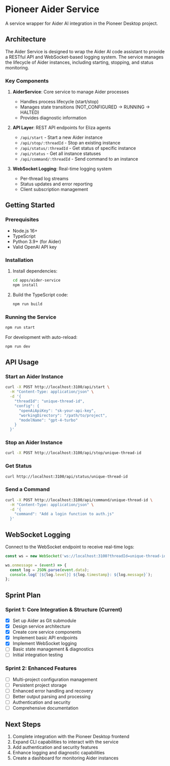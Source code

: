# Pioneer Aider Service

A service wrapper for Aider AI integration in the Pioneer Desktop project.

## Architecture

The Aider Service is designed to wrap the Aider AI code assistant to provide a RESTful API and WebSocket-based logging system. The service manages the lifecycle of Aider instances, including starting, stopping, and status monitoring.

### Key Components

1. **AiderService**: Core service to manage Aider processes
   - Handles process lifecycle (start/stop)
   - Manages state transitions (NOT_CONFIGURED → RUNNING → HALTED)
   - Provides diagnostic information

2. **API Layer**: REST API endpoints for Eliza agents
   - `/api/start` - Start a new Aider instance
   - `/api/stop/:threadId` - Stop an existing instance
   - `/api/status/:threadId` - Get status of specific instance
   - `/api/status` - Get all instance statuses
   - `/api/command/:threadId` - Send command to an instance

3. **WebSocket Logging**: Real-time logging system
   - Per-thread log streams
   - Status updates and error reporting
   - Client subscription management

## Getting Started

### Prerequisites

- Node.js 16+
- TypeScript
- Python 3.9+ (for Aider)
- Valid OpenAI API key

### Installation

1. Install dependencies:
   ```bash
   cd apps/aider-service
   npm install
   ```

2. Build the TypeScript code:
   ```bash
   npm run build
   ```

### Running the Service

```bash
npm run start
```

For development with auto-reload:
```bash
npm run dev
```

## API Usage

### Start an Aider Instance

```bash
curl -X POST http://localhost:3100/api/start \
  -H "Content-Type: application/json" \
  -d '{
    "threadId": "unique-thread-id",
    "config": {
      "openAiApiKey": "sk-your-api-key",
      "workingDirectory": "/path/to/project",
      "modelName": "gpt-4-turbo"
    }
  }'
```

### Stop an Aider Instance

```bash
curl -X POST http://localhost:3100/api/stop/unique-thread-id
```

### Get Status

```bash
curl http://localhost:3100/api/status/unique-thread-id
```

### Send a Command

```bash
curl -X POST http://localhost:3100/api/command/unique-thread-id \
  -H "Content-Type: application/json" \
  -d '{
    "command": "Add a login function to auth.js"
  }'
```

## WebSocket Logging

Connect to the WebSocket endpoint to receive real-time logs:

```javascript
const ws = new WebSocket('ws://localhost:3100?threadId=unique-thread-id');

ws.onmessage = (event) => {
  const log = JSON.parse(event.data);
  console.log(`[${log.level}] ${log.timestamp}: ${log.message}`);
};
```

## Sprint Plan

### Sprint 1: Core Integration & Structure (Current)
- [x] Set up Aider as Git submodule
- [x] Design service architecture
- [x] Create core service components
- [x] Implement basic API endpoints
- [x] Implement WebSocket logging
- [ ] Basic state management & diagnostics
- [ ] Initial integration testing

### Sprint 2: Enhanced Features
- [ ] Multi-project configuration management
- [ ] Persistent project storage
- [ ] Enhanced error handling and recovery
- [ ] Better output parsing and processing
- [ ] Authentication and security
- [ ] Comprehensive documentation

## Next Steps

1. Complete integration with the Pioneer Desktop frontend
2. Expand CLI capabilities to interact with the service
3. Add authentication and security features
4. Enhance logging and diagnostic capabilities
5. Create a dashboard for monitoring Aider instances

